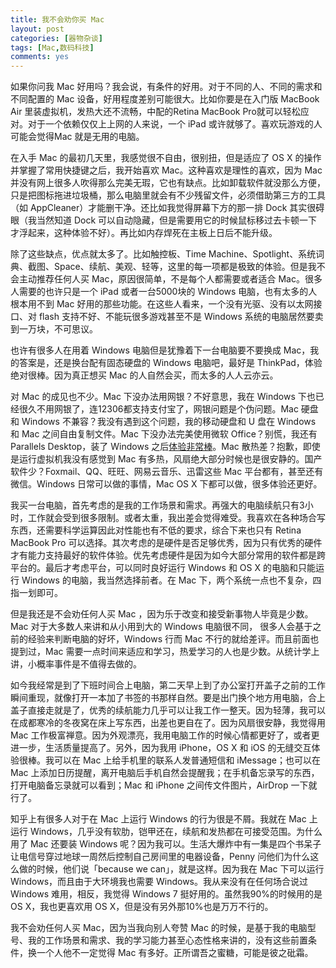 ```yaml
---
title: 我不会劝你买 Mac
layout: post
categories: [器物杂谈]
tags: [Mac,数码科技]
comments: yes
---
```


如果你问我 Mac 好用吗？我会说，有条件的好用。对于不同的人、不同的需求和不同配置的 Mac 设备，好用程度差别可能很大。比如你要是在入门版 MacBook Air 里装虚拟机，发热大还不流畅，中配的Retina MacBook Pro就可以轻松应对。对于一个依赖仅仅上上网的人来说，一个 iPad 或许就够了。喜欢玩游戏的人可能会觉得Mac 就是无用的电脑。 

在入手 Mac 的最初几天里，我感觉很不自由，很别扭，但是适应了 OS X 的操作并掌握了常用快捷键之后，我开始喜欢 Mac。这种喜欢是理性的喜欢，因为 Mac 并没有网上很多人吹得那么完美无瑕，它也有缺点。比如卸载软件就没那么方便，只是把图标拖进垃圾桶，那么电脑里就会有不少残留文件，必须借助第三方的工具（如 AppCleaner）才能删干净。还比如我觉得屏幕下方的那一排 Dock 其实很碍眼（我当然知道 Dock 可以自动隐藏，但是需要用它的时候鼠标移过去卡顿一下才浮起来，这种体验不好）。再比如内存焊死在主板上日后不能升级。 

除了这些缺点，优点就太多了。比如触控板、Time Machine、Spotlight、系统词典、截图、Space、续航、美观、轻等，这里的每一项都是极致的体验。但是我不会主动推荐任何人买 Mac，原因很简单，不是每个人都需要或者适合 Mac。很多人需要的也许只是一个 iPad 或者一台5000块的 Windows 电脑，也有太多的人根本用不到 Mac 好用的那些功能。在这些人看来，一个没有光驱、没有以太网接口、对 flash 支持不好、不能玩很多游戏甚至不是 Windows 系统的电脑居然要卖到一万块，不可思议。 

也许有很多人在用着 Windows 电脑但是犹豫着下一台电脑要不要换成 Mac，我的答案是，还是换台配有固态硬盘的 Windows 电脑吧，最好是 ThinkPad，体验绝对很棒。因为真正想买 Mac 的人自然会买，而太多的人人云亦云。 

对 Mac 的成见也不少。Mac 下没办法用网银？不好意思，我在 Windows 下也已经很久不用网银了，连12306都支持支付宝了，网银问题是个伪问题。Mac 硬盘和 Windows 不兼容？我没有遇到这个问题，我的移动硬盘和 U 盘在 Windows 和 Mac 之间自由复制文件。Mac 下没办法完美使用微软 Office？别慌，我还有 Parallels Desktop，装了 Windows 之后[体验非常棒](/parallels-desktop-10-review/)。Mac 散热差？抱歉，即使是运行虚拟机我没有感觉到 Mac 有多热，风扇绝大部分时候也是很安静的。国产软件少？Foxmail、QQ、旺旺、网易云音乐、迅雷这些 Mac 平台都有，甚至还有微信。Windows 日常可以做的事情，Mac OS X 下都可以做，很多体验还更好。 

我买一台电脑，首先考虑的是我的工作场景和需求。再强大的电脑续航只有3小时，工作就会受到很多限制。或者太重，我出差会觉得难受。我喜欢在各种场合写东西，还需要科学运算因此对性能也有不低的要求，综合下来也只有 Retina MacBook Pro 可以选择。其次考虑的是硬件是否足够优秀，因为只有优秀的硬件才有能力支持最好的软件体验。优先考虑硬件是因为如今大部分常用的软件都是跨平台的。最后才考虑平台，可以同时良好运行 Windows 和 OS X 的电脑和只能运行 Windows 的电脑，我当然选择前者。在 Mac 下，两个系统一点也不复杂，四指一划即可。 

但是我还是不会劝任何人买 Mac ，因为乐于改变和接受新事物人毕竟是少数。Mac 对于大多数人来讲和从小用到大的 Windows 电脑很不同， 很多人会基于之前的经验来判断电脑的好坏，Windows 行而 Mac 不行的就给差评。而且前面也提到过，Mac 需要一点时间来适应和学习，热爱学习的人也是少数。从统计学上讲，小概率事件是不值得去做的。 

如今我经常是到了下班时间合上电脑，第二天早上到了办公室打开盖子之前的工作瞬间重现，就像打开一本加了书签的书那样自然。要是出门换个地方用电脑，合上盖子直接走就是了，优秀的续航能力几乎可以让我工作一整天。因为轻薄，我可以在成都寒冷的冬夜窝在床上写东西，出差也更自在了。因为风扇很安静，我觉得用 Mac 工作极富禅意。因为外观漂亮，我用电脑工作的时候心情都更好了，或者更进一步，生活质量提高了。另外，因为我用 iPhone，OS X 和 iOS 的无缝交互体验很棒。我可以在 Mac 上给手机里的联系人发普通短信和 iMessage；也可以在 Mac 上添加日历提醒，离开电脑后手机自然会提醒我；在手机备忘录写的东西，打开电脑备忘录就可以看到；Mac 和 iPhone 之间传文件图片，AirDrop 一下就行了。 

知乎上有很多人对于在 Mac 上运行 Windows 的行为很是不屑。我就在 Mac 上运行 Windows，几乎没有软肋，铠甲还在，续航和发热都在可接受范围。为什么用了 Mac 还要装 Windows 呢？因为我可以。生活大爆炸中有一集是四个书呆子让电信号穿过地球一周然后控制自己房间里的电器设备，Penny 问他们为什么这么做的时候，他们说「because we can」，就是这样。因为我在 Mac 下可以运行 Windows，而且由于大环境我也需要 Windows。我从来没有在任何场合说过 Windows 难用，相反，我觉得 Windows 7 挺好用的。虽然我90%的时候用的是 OS X，我也更喜欢用 OS X，但是没有另外那10%也是万万不行的。 

我不会劝任何人买 Mac，因为当我向别人夸赞 Mac 的时候，是基于我的电脑型号、我的工作场景和需求、我的学习能力甚至心态性格来讲的，没有这些前置条件，换一个人他不一定觉得 Mac 有多好。正所谓吾之蜜糖，可能是彼之砒霜。